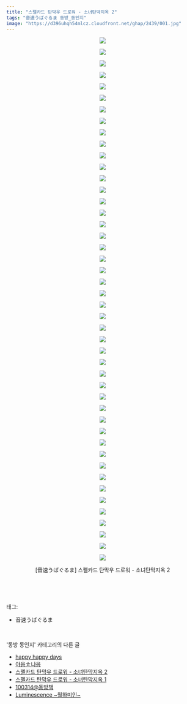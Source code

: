 ```yaml
---
title: "스펠카드 탄막우 드로워 - 소녀탄막지옥 2"
tags: "音速うばぐるま 동방_동인지"
image: "https://d396uhqh54mlcz.cloudfront.net/ghap/2439/001.jpg"
---
```

<div class="article">
<p style="text-align: center; clear: none; float: none;"><img src="{{ site.imgserver7 }}/ghap/2439/001.jpg"/></p>
<p style="text-align: center; clear: none; float: none;"><img src="{{ site.imgserver7 }}/ghap/2439/002.jpg"/></p>
<p style="text-align: center; clear: none; float: none;"><img src="{{ site.imgserver7 }}/ghap/2439/003.jpg"/></p>
<p style="text-align: center; clear: none; float: none;"><img src="{{ site.imgserver7 }}/ghap/2439/004.jpg"/></p>
<p style="text-align: center; clear: none; float: none;"><img src="{{ site.imgserver7 }}/ghap/2439/005.jpg"/></p>
<p style="text-align: center; clear: none; float: none;"><img src="{{ site.imgserver7 }}/ghap/2439/006.jpg"/></p>
<p style="text-align: center; clear: none; float: none;"><img src="{{ site.imgserver7 }}/ghap/2439/007.jpg"/></p>
<p style="text-align: center; clear: none; float: none;"><img src="{{ site.imgserver7 }}/ghap/2439/008.jpg"/></p>
<p style="text-align: center; clear: none; float: none;"><img src="{{ site.imgserver7 }}/ghap/2439/009.jpg"/></p>
<p style="text-align: center; clear: none; float: none;"><img src="{{ site.imgserver7 }}/ghap/2439/010.jpg"/></p>
<p style="text-align: center; clear: none; float: none;"><img src="{{ site.imgserver7 }}/ghap/2439/011.jpg"/></p>
<p style="text-align: center; clear: none; float: none;"><img src="{{ site.imgserver7 }}/ghap/2439/012.jpg"/></p>
<p style="text-align: center; clear: none; float: none;"><img src="{{ site.imgserver7 }}/ghap/2439/013.jpg"/></p>
<p style="text-align: center; clear: none; float: none;"><img src="{{ site.imgserver7 }}/ghap/2439/014.jpg"/></p>
<p style="text-align: center; clear: none; float: none;"><img src="{{ site.imgserver7 }}/ghap/2439/015.jpg"/></p>
<p style="text-align: center; clear: none; float: none;"><img src="{{ site.imgserver7 }}/ghap/2439/016.jpg"/></p>
<p style="text-align: center; clear: none; float: none;"><img src="{{ site.imgserver7 }}/ghap/2439/017.jpg"/></p>
<p style="text-align: center; clear: none; float: none;"><img src="{{ site.imgserver7 }}/ghap/2439/018.jpg"/></p>
<p style="text-align: center; clear: none; float: none;"><img src="{{ site.imgserver7 }}/ghap/2439/019.jpg"/></p>
<p style="text-align: center; clear: none; float: none;"><img src="{{ site.imgserver7 }}/ghap/2439/020.jpg"/></p>
<p style="text-align: center; clear: none; float: none;"><img src="{{ site.imgserver7 }}/ghap/2439/021.jpg"/></p>
<p style="text-align: center; clear: none; float: none;"><img src="{{ site.imgserver7 }}/ghap/2439/022.jpg"/></p>
<p style="text-align: center; clear: none; float: none;"><img src="{{ site.imgserver7 }}/ghap/2439/023.jpg"/></p>
<p style="text-align: center; clear: none; float: none;"><img src="{{ site.imgserver7 }}/ghap/2439/024.jpg"/></p>
<p style="text-align: center; clear: none; float: none;"><img src="{{ site.imgserver7 }}/ghap/2439/025.jpg"/></p>
<p style="text-align: center; clear: none; float: none;"><img src="{{ site.imgserver7 }}/ghap/2439/026.jpg"/></p>
<p style="text-align: center; clear: none; float: none;"><img src="{{ site.imgserver7 }}/ghap/2439/027.jpg"/></p>
<p style="text-align: center; clear: none; float: none;"><img src="{{ site.imgserver7 }}/ghap/2439/028.jpg"/></p>
<p style="text-align: center; clear: none; float: none;"><img src="{{ site.imgserver7 }}/ghap/2439/029.jpg"/></p>
<p style="text-align: center; clear: none; float: none;"><img src="{{ site.imgserver7 }}/ghap/2439/030.jpg"/></p>
<p style="text-align: center; clear: none; float: none;"><img src="{{ site.imgserver7 }}/ghap/2439/031.jpg"/></p>
<p style="text-align: center; clear: none; float: none;"><img src="{{ site.imgserver7 }}/ghap/2439/032.jpg"/></p>
<p style="text-align: center; clear: none; float: none;"><img src="{{ site.imgserver7 }}/ghap/2439/033.jpg"/></p>
<p style="text-align: center; clear: none; float: none;"><img src="{{ site.imgserver7 }}/ghap/2439/034.jpg"/></p>
<p style="text-align: center; clear: none; float: none;"><img src="{{ site.imgserver7 }}/ghap/2439/035.jpg"/></p>
<p style="text-align: center; clear: none; float: none;"><img src="{{ site.imgserver7 }}/ghap/2439/036.jpg"/></p>
<p style="text-align: center; clear: none; float: none;"><img src="{{ site.imgserver7 }}/ghap/2439/037.jpg"/></p>
<p style="text-align: center; clear: none; float: none;"><img src="{{ site.imgserver7 }}/ghap/2439/038.jpg"/></p>
<p style="text-align: center; clear: none; float: none;"><img src="{{ site.imgserver7 }}/ghap/2439/039.jpg"/></p>
<p style="text-align: center; clear: none; float: none;"><img src="{{ site.imgserver7 }}/ghap/2439/040.jpg"/></p>
<p style="text-align: center; clear: none; float: none;"><img src="{{ site.imgserver7 }}/ghap/2439/041.jpg"/></p>
<p style="text-align: center; clear: none; float: none;"><img src="{{ site.imgserver7 }}/ghap/2439/042.jpg"/></p>
<p style="text-align: center; clear: none; float: none;"><img src="{{ site.imgserver7 }}/ghap/2439/043.jpg"/></p>
<p style="text-align: center; clear: none; float: none;"><img src="{{ site.imgserver7 }}/ghap/2439/044.jpg"/></p>
<p style="text-align: center; clear: none; float: none;"><img src="{{ site.imgserver7 }}/ghap/2439/045.jpg"/></p>
<p style="text-align: center; clear: none; float: none;"><img src="{{ site.imgserver7 }}/ghap/2439/046.jpg"/></p>
<p style="text-align: center; clear: none; float: none;">[音速うばぐるま] 스펠카드 탄막우 드로워 - 소녀탄막지옥 2</p>
<p><br/></p>
</div><br/>
<div class="tagTrail">
<p>태그: </p>
<ul>
<li>音速うばぐるま</li>
</ul>
</div><br/>
<div class="another">
<p>'동방 동인지' 카테고리의 다른 글</p>
<ul>
<li><a href="/ghap_2441">happy happy days</a></li>
<li><a href="/ghap_2440">야옹☆냐옹</a></li>
<li><a href="/ghap_2439">스펠카드 탄막우 드로워 - 소녀탄막지옥 2</a></li>
<li><a href="/ghap_2438">스펠카드 탄막우 드로워 - 소녀탄막지옥 1</a></li>
<li><a href="/ghap_2436">100314@동방책</a></li>
<li><a href="/ghap_2435">Luminescence ~월하미인~</a></li>
</ul>
</div><br/>
<div class="cb_module cb_fluid">
<div class="cb_wrt cb_profile">
</div><!-- commentList close -->
</div><br/>
